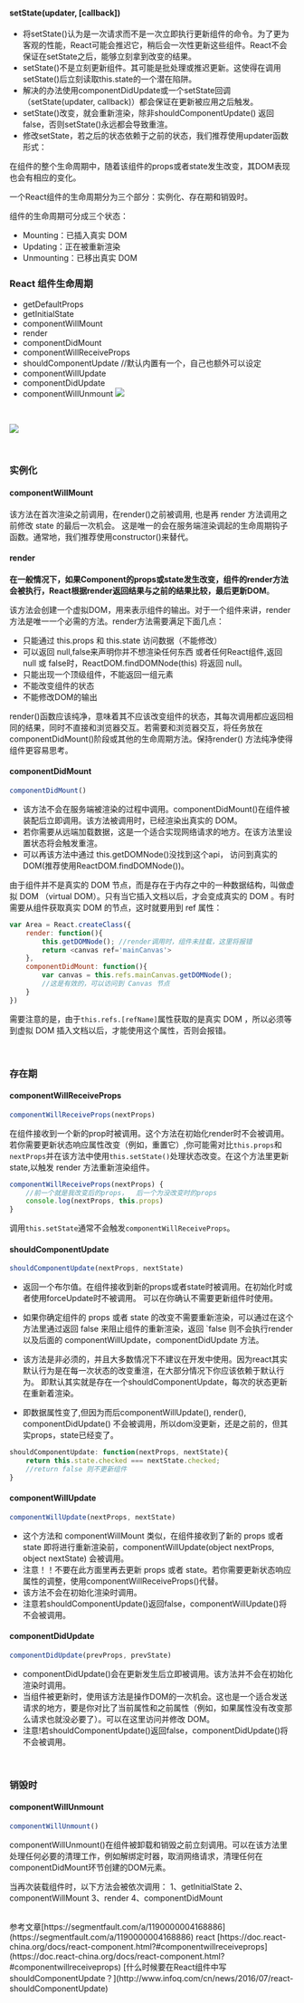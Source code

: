 #### setState(updater, [callback])
* 将setState()认为是一次请求而不是一次立即执行更新组件的命令。为了更为客观的性能，React可能会推迟它，稍后会一次性更新这些组件。React不会保证在setState之后，能够立刻拿到改变的结果。
* setState()不是立刻更新组件。其可能是批处理或推迟更新。这使得在调用setState()后立刻读取this.state的一个潜在陷阱。
* 解决的办法使用componentDidUpdate或一个setState回调（setState(updater, callback)）都会保证在更新被应用之后触发。
* setState()改变，就会重新渲染，除非shouldComponentUpdate() 返回false，否则setState()永远都会导致重渲。
* 修改setState，若之后的状态依赖于之前的状态，我们推荐使用updater函数形式：

在组件的整个生命周期中，随着该组件的props或者state发生改变，其DOM表现也会有相应的变化。

一个React组件的生命周期分为三个部分：实例化、存在期和销毁时。

组件的生命周期可分成三个状态：
* Mounting：已插入真实 DOM
* Updating：正在被重新渲染
* Unmounting：已移出真实 DOM

### React 组件生命周期
- getDefaultProps
- getInitialState
- componentWillMount
- render
- componentDidMount
- componentWillReceiveProps
- shouldComponentUpdate //默认内置有一个，自己也额外可以设定
- componentWillUpdate
- componentDidUpdate
- componentWillUnmount
![](./images/smzq1.png)

<br>

![](./images/smzq2.jpeg)

<br>

### 实例化
#### componentWillMount
该方法在首次渲染之前调用，在render()之前被调用, 也是再 render 方法调用之前修改 state 的最后一次机会。
这是唯一的会在服务端渲染调起的生命周期钩子函数。通常地，我们推荐使用constructor()来替代。

#### render

**在一般情况下，如果Component的props或state发生改变，组件的render方法会被执行，React根据render返回结果与之前的结果比较，最后更新DOM**。

该方法会创建一个虚拟DOM，用来表示组件的输出。对于一个组件来讲，render方法是唯一一个必需的方法。render方法需要满足下面几点：
* 只能通过 this.props 和 this.state 访问数据（不能修改）
* 可以返回 null,false来声明你并不想渲染任何东西 或者任何React组件,返回null 或 false时，ReactDOM.findDOMNode(this) 将返回 null。
* 只能出现一个顶级组件，不能返回一组元素
* 不能改变组件的状态
* 不能修改DOM的输出

render()函数应该纯净，意味着其不应该改变组件的状态，其每次调用都应返回相同的结果，同时不直接和浏览器交互。若需要和浏览器交互，将任务放在componentDidMount()阶段或其他的生命周期方法。保持render() 方法纯净使得组件更容易思考。

#### componentDidMount

```js
componentDidMount()
```

* 该方法不会在服务端被渲染的过程中调用。componentDidMount()在组件被装配后立即调用。该方法被调用时，已经渲染出真实的 DOM。
* 若你需要从远端加载数据，这是一个适合实现网络请求的地方。在该方法里设置状态将会触发重渲。
* 可以再该方法中通过 this.getDOMNode()没找到这个api， 访问到真实的 DOM(推荐使用ReactDOM.findDOMNode())。

由于组件并不是真实的 DOM 节点，而是存在于内存之中的一种数据结构，叫做虚拟 DOM （virtual DOM）。只有当它插入文档以后，才会变成真实的 DOM 。有时需要从组件获取真实 DOM 的节点，这时就要用到 ref 属性：

```js
var Area = React.createClass({
    render: function(){
        this.getDOMNode(); //render调用时，组件未挂载，这里将报错
        return <canvas ref='mainCanvas'>
    },
    componentDidMount: function(){
        var canvas = this.refs.mainCanvas.getDOMNode();
        //这是有效的，可以访问到 Canvas 节点
    }
})
```

需要注意的是，由于`this.refs.[refName]`属性获取的是真实 DOM ，所以必须等到虚拟 DOM 插入文档以后，才能使用这个属性，否则会报错。

<br>

### 存在期
#### componentWillReceiveProps

```js
componentWillReceiveProps(nextProps)
```

在组件接收到一个新的prop时被调用。这个方法在初始化render时不会被调用。若你需要更新状态响应属性改变（例如，重置它）,你可能需对比`this.props`和`nextProps`并在该方法中使用`this.setState()`处理状态改变。在这个方法里更新 state,以触发 render 方法重新渲染组件。

```js
componentWillReceiveProps(nextProps) {
    //前一个就是我改变后的props，  后一个为没改变时的props
    console.log(nextProps, this.props)	
}
```



调用`this.setState`通常不会触发`componentWillReceiveProps`。

#### shouldComponentUpdate

```js
shouldComponentUpdate(nextProps, nextState)
```

* 返回一个布尔值。在组件接收到新的props或者state时被调用。在初始化时或者使用forceUpdate时不被调用。 可以在你确认不需要更新组件时使用。

* 如果你确定组件的 props 或者 state 的改变不需要重新渲染，可以通过在这个方法里通过返回 false 来阻止组件的重新渲染，返回 `false 则不会执行render 以及后面的 componentWillUpdate，componentDidUpdate 方法。
* 该方法是非必须的，并且大多数情况下不建议在开发中使用。因为react其实默认行为是在每一次状态的改变重渲，在大部分情况下你应该依赖于默认行为。 即默认其实就是存在一个shouldComponentUpdate，每次的状态更新在重新着渲染。
* 即数据属性变了,但因为而后componentWillUpdate(), render(), componentDidUpdate() 不会被调用，所以dom没更新，还是之前的，但其实props，state已经变了。

```js
shouldComponentUpdate: function(nextProps, nextState){
    return this.state.checked === nextState.checked;
    //return false 则不更新组件
}
```

#### componentWillUpdate

```js
componentWillUpdate(nextProps, nextState)
```

* 这个方法和 componentWillMount 类似，在组件接收到了新的 props 或者 state 即将进行重新渲染前，componentWillUpdate(object nextProps, object nextState) 会被调用。
* 注意！！不要在此方面里再去更新 props 或者 state。若你需要更新状态响应属性的调整，使用componentWillReceiveProps()代替。
* 该方法不会在初始化渲染时调用。
* 注意若shouldComponentUpdate()返回false，componentWillUpdate()将不会被调用。

#### componentDidUpdate

```js
componentDidUpdate(prevProps, prevState)
```

* componentDidUpdate()会在更新发生后立即被调用。该方法并不会在初始化渲染时调用。
* 当组件被更新时，使用该方法是操作DOM的一次机会。这也是一个适合发送请求的地方，要是你对比了当前属性和之前属性（例如，如果属性没有改变那么请求也就没必要了）。可以在这里访问并修改 DOM。
* 注意!若shouldComponentUpdate()返回false，componentDidUpdate()将不会被调用。

<br>

### 销毁时

#### componentWillUnmount

```js
componentWillUnmount()
```

componentWillUnmount()在组件被卸载和销毁之前立刻调用。可以在该方法里处理任何必要的清理工作，例如解绑定时器，取消网络请求，清理任何在componentDidMount环节创建的DOM元素。

当再次装载组件时，以下方法会被依次调用：
1、getInitialState
2、componentWillMount
3、render
4、componentDidMount

<br>
参考文章[https://segmentfault.com/a/1190000004168886](https://segmentfault.com/a/1190000004168886)
react [https://doc.react-china.org/docs/react-component.html?#componentwillreceiveprops](https://doc.react-china.org/docs/react-component.html?#componentwillreceiveprops)
[什么时候要在React组件中写shouldComponentUpdate？](http://www.infoq.com/cn/news/2016/07/react-shouldComponentUpdate)